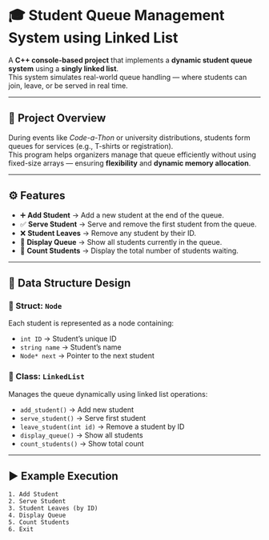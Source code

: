 # 🎓 Student Queue Management System using Linked List  

A **C++ console-based project** that implements a **dynamic student queue system** using a **singly linked list**.  
This system simulates real-world queue handling — where students can join, leave, or be served in real time.

---

## 📘 Project Overview  

During events like *Code-a-Thon* or university distributions, students form queues for services (e.g., T-shirts or registration).  
This program helps organizers manage that queue efficiently without using fixed-size arrays — ensuring **flexibility** and **dynamic memory allocation**.

---

## ⚙️ Features  

- ➕ **Add Student** → Add a new student at the end of the queue.  
- ✅ **Serve Student** → Serve and remove the first student from the queue.  
- ❌ **Student Leaves** → Remove any student by their ID.  
- 👥 **Display Queue** → Show all students currently in the queue.  
- 🔢 **Count Students** → Display the total number of students waiting.  

---

## 🧩 Data Structure Design  

### 🔹 Struct: `Node`  
Each student is represented as a node containing:  
- `int ID` → Student’s unique ID  
- `string name` → Student’s name  
- `Node* next` → Pointer to the next student  

### 🔹 Class: `LinkedList`  
Manages the queue dynamically using linked list operations:  
- `add_student()` → Add new student  
- `serve_student()` → Serve first student  
- `leave_student(int id)` → Remove a student by ID  
- `display_queue()` → Show all students  
- `count_students()` → Show total count  

---

## ▶️ Example Execution  

```text
1. Add Student
2. Serve Student
3. Student Leaves (by ID)
4. Display Queue
5. Count Students
6. Exit
